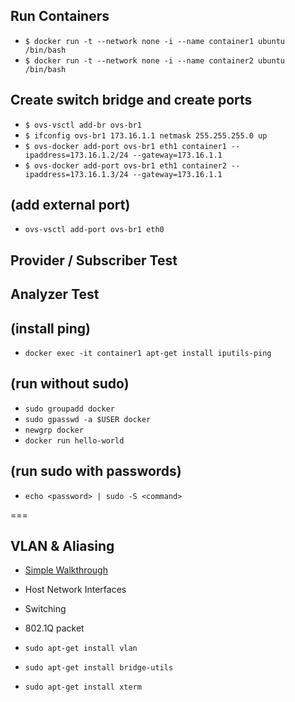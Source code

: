 ## Run Containers
 * `$ docker run -t --network none -i --name container1 ubuntu /bin/bash`
 * `$ docker run -t --network none -i --name container2 ubuntu /bin/bash`

## Create switch bridge and create ports
* `$ ovs-vsctl add-br ovs-br1`
* `$ ifconfig ovs-br1 173.16.1.1 netmask 255.255.255.0 up`
* `$ ovs-docker add-port ovs-br1 eth1 container1 --ipaddress=173.16.1.2/24 --gateway=173.16.1.1`
* `$ ovs-docker add-port ovs-br1 eth1 container2 --ipaddress=173.16.1.3/24 --gateway=173.16.1.1`

## (add external port)
* `ovs-vsctl add-port ovs-br1 eth0`

## Provider / Subscriber Test

## Analyzer Test

## (install ping)
* `docker exec -it container1 apt-get install iputils-ping`

## (run without sudo)
* `sudo groupadd docker`
* `sudo gpasswd -a $USER docker`
* `newgrp docker`
* `docker run hello-world`

## (run sudo with passwords)
* `echo <password> | sudo -S <command>`

===

## VLAN & Aliasing
* [Simple Walkthrough](walkthroughs/VLANTest.md)
* Host Network Interfaces
* Switching
* 802.1Q packet

* `sudo apt-get install vlan`
* `sudo apt-get install bridge-utils`
* `sudo apt-get install xterm`
